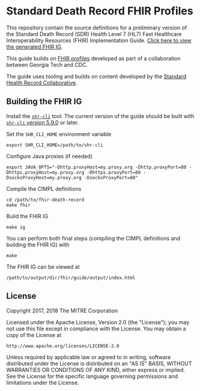 # Standard Death Record FHIR Profiles

This repository contain the source definitions for a preliminary version of the Standard Death Record (SDR) Health Level 7 (HL7) Fast Healthcare Interoperability Resources (FHIR) Implementation Guide. [Click here to view the generated FHIR IG](https://nightingaleproject.github.io/fhir-death-record).

This guide builds on [FHIR profiles](https://github.com/BioMIBLab/fhir-death) developed as part of a collaboration between Georgia Tech and CDC.

The guide uses tooling and builds on content developed by the [Standard Health Record Collaborative](http://standardhealthrecord.org).

## Building the FHIR IG

Install the [`shr-cli`](https://github.com/standardhealth/shr-cli) tool. The current version of the guide should be built with [`shr-cli` version 5.9.0](https://github.com/standardhealth/shr-cli/releases/tag/v5.9.0) or later.

Set the `SHR_CLI_HOME` environment variable

    export SHR_CLI_HOME=/path/to/shr-cli

Configure Java proxies (if needed)

    export JAVA_OPTS="-Dhttp.proxyHost=my.proxy.org -Dhttp.proxyPort=80 -Dhttps.proxyHost=my.proxy.org -Dhttps.proxyPort=80 -DsocksProxyHost=my.proxy.org -DsocksProxyPort=80"

Compile the CIMPL definitions

    cd /path/to/fhir-death-record
    make fhir

Build the FHIR IG

    make ig
    
You can perform both final steps (compiling the CIMPL definitions and building the FHIR IG) with

    make

The FHIR IG can be viewed at

    /path/to/output/dir/fhir/guide/output/index.html
         
## License

Copyright 2017, 2018 The MITRE Corporation

Licensed under the Apache License, Version 2.0 (the "License");
you may not use this file except in compliance with the License.
You may obtain a copy of the License at

    http://www.apache.org/licenses/LICENSE-2.0

Unless required by applicable law or agreed to in writing, software
distributed under the License is distributed on an "AS IS" BASIS,
WITHOUT WARRANTIES OR CONDITIONS OF ANY KIND, either express or implied.
See the License for the specific language governing permissions and
limitations under the License.